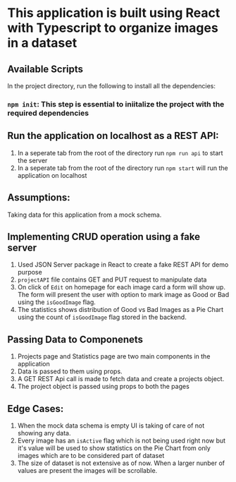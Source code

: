 # This application is built using React with Typescript to organize images in a dataset

## Available Scripts

In the project directory, run the following to install all the dependencies:

### `npm init`: This step is essential to iniitalize the project with the required dependencies

## Run the application on localhost as a REST API:

1. In a seperate tab from the root of the directory run `npm run api` to start the server
2.  In a seperate tab from the root of the directory run `npm start` will run the application on localhost

## Assumptions:
Taking data for this application from a mock schema. 

## Implementing CRUD operation using a fake server
1. Used JSON Server package in React to create a fake REST API for demo purpose
2. `projectAPI` file contains GET and PUT request to manipulate data
3. On click of `Edit` on homepage for each image card a form will show up. The form will present the user with option to mark image as Good or Bad using the `isGoodImage` flag.
4. The statistics shows distribution of Good vs Bad Images as a Pie Chart using the count of `isGoodImage` flag stored in the backend.

## Passing Data to Componenets
1. Projects page and Statistics page are two main components in the application 
2. Data is passed to them using props. 
3. A GET REST Api call is made to fetch data and create a projects object.
4. The project object is passed using props to both the pages
## Edge Cases:

1. When the mock data schema is empty UI is taking of care of not showing any data.
2. Every image has an `isActive` flag which is not being used right now but it's value will be used to show statistics on the Pie Chart from only images which are to be considered part of dataset
3. The size of dataset is not extensive as of now. When a larger nunber of values are present the images will be scrollable.



